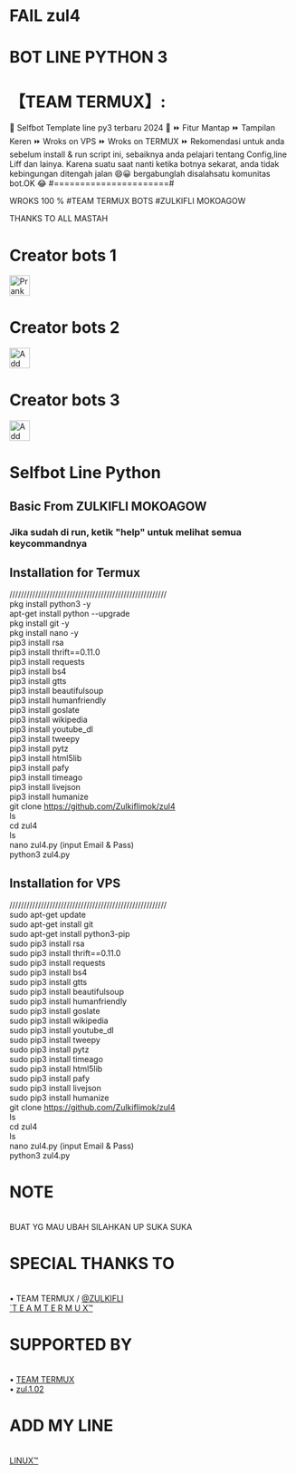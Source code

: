 # FAIL zul4

# BOT LINE PYTHON 3

# 【TEAM TERMUX】:

🔘 Selfbot Template line py3 terbaru 2024 🔘 ⏩ Fitur Mantap ⏩ Tampilan Keren ⏩ Wroks on VPS ⏩ Wroks on TERMUX ⏩ Rekomendasi untuk anda sebelum install & run script ini, sebaiknya anda pelajari tentang Config,line Liff dan lainya.
Karena suatu saat nanti ketika botnya sekarat, anda tidak kebingungan ditengah jalan 😄😀 bergabunglah disalahsatu komunitas bot.OK 😂 #======================#

WROKS 100 %
#TEAM TERMUX BOTS #ZULKIFLI MOKOAGOW

THANKS TO ALL MASTAH

# Creator bots 1
<a href="https://line.me/R/ti/p/~zul.1.02"><img height="36" border="0" alt="PrankBots" src="https://scdn.line-apps.com/n/line_add_friends/btn/en.png"></a>
# Creator bots 2
<a href="https://line.me/R/ti/p/~@936qdoju"><img height="36" border="0" alt="Add Friend" src="https://scdn.line-apps.com/n/line_add_friends/btn/en.png"></a>
# Creator bots 3
<a href="https://line.me/ti/p/X_L0cHKSgW"><img height="36" border="0" alt="Add Friend" src="https://scdn.line-apps.com/n/line_add_friends/btn/en.png"></a>

# Selfbot Line Python
## Basic From ZULKIFLI MOKOAGOW
### Jika sudah di run, ketik "help" untuk melihat semua keycommandnya
## Installation for Termux
///////////////////////////////////////////////////////
<br> pkg install python3 -y
<br> apt-get install python --upgrade
<br> pkg install git -y
<br> pkg install nano -y
<br> pip3 install rsa
<br> pip3 install thrift==0.11.0
<br> pip3 install requests
<br> pip3 install bs4
<br> pip3 install gtts
<br> pip3 install beautifulsoup
<br> pip3 install humanfriendly
<br> pip3 install goslate
<br> pip3 install wikipedia
<br> pip3 install youtube_dl
<br> pip3 install tweepy
<br> pip3 install pytz
<br> pip3 install html5lib
<br> pip3 install pafy
<br> pip3 install timeago
<br> pip3 install livejson
<br> pip3 install humanize
<br>git clone https://github.com/Zulkiflimok/zul4
<br>ls
<br>cd zul4
<br>ls
<br>nano zul4.py (input Email & Pass)
<br>python3 zul4.py
## Installation for VPS
///////////////////////////////////////////////////////
<br> sudo apt-get update
<br> sudo apt-get install git
<br> sudo apt-get install python3-pip
<br> sudo pip3 install rsa
<br> sudo pip3 install thrift==0.11.0
<br> sudo pip3 install requests
<br> sudo pip3 install bs4
<br> sudo pip3 install gtts
<br> sudo pip3 install beautifulsoup
<br> sudo pip3 install humanfriendly
<br> sudo pip3 install goslate
<br> sudo pip3 install wikipedia
<br> sudo pip3 install youtube_dl
<br> sudo pip3 install tweepy
<br> sudo pip3 install pytz
<br> sudo pip3 install timeago
<br> sudo pip3 install html5lib
<br> sudo pip3 install pafy
<br> sudo pip3 install livejson
<br> sudo pip3 install humanize
<br>git clone https://github.com/Zulkiflimok/zul4
<br>ls
<br>cd zul4
<br>ls
<br>nano zul4.py (input Email & Pass)
<br>python3 zul4.py

# NOTE
<br>BUAT YG MAU UBAH SILAHKAN UP SUKA SUKA

# SPECIAL THANKS TO
<br>• TEAM TERMUX / <a href="https://github.com/Zulkiflimok/zul4">@ZULKIFLI</a>
<br> <a href="https://line.me/ti/p/~zul.1.02">`T E A M  T E R M U X™</a>


# SUPPORTED BY
<br>• <a href="https://line.me/ti/p/~zul.1.02">TEAM TERMUX</a>
<br>• <a href="https://line.me/ti/p/~zul.1.02">zul.1.02</a>

# ADD MY LINE
<br> <a href="https://line.me/ti/p/~zul.1.02">LINUX™</a>
